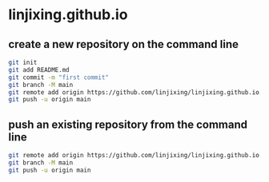 # linjixing.github.io

## create a new repository on the command line

```bash
git init
git add README.md
git commit -m "first commit"
git branch -M main
git remote add origin https://github.com/linjixing/linjixing.github.io.git
git push -u origin main
```

## push an existing repository from the command line

```bash
git remote add origin https://github.com/linjixing/linjixing.github.io.git
git branch -M main
git push -u origin main
```
